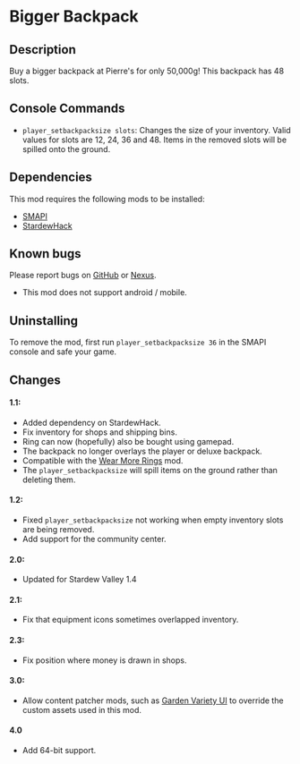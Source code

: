 # Bigger Backpack

## Description
Buy a bigger backpack at Pierre's for only 50,000g! This backpack has 48 slots.

## Console Commands
* `player_setbackpacksize slots`: Changes the size of your inventory. Valid values for slots are 12, 24, 36 and 48. Items in the removed slots will be spilled onto the ground.

## Dependencies
This mod requires the following mods to be installed:

* [SMAPI](https://www.nexusmods.com/stardewvalley/mods/2400)
* [StardewHack](https://www.nexusmods.com/stardewvalley/mods/3213)

## Known bugs
Please report bugs on [GitHub](https://github.com/spacechase0/BiggerBackpack/issues) or [Nexus](https://www.nexusmods.com/stardewvalley/mods/1845?tab=bugs).

* This mod does not support android / mobile.

## Uninstalling
To remove the mod, first run `player_setbackpacksize 36` in the SMAPI console and safe your game. 

## Changes
#### 1.1:
* Added dependency on StardewHack.
* Fix inventory for shops and shipping bins.
* Ring can now (hopefully) also be bought using gamepad.
* The backpack no longer overlays the player or deluxe backpack.
* Compatible with the [Wear More Rings](https://www.nexusmods.com/stardewvalley/mods/3214) mod.
* The `player_setbackpacksize` will spill items on the ground rather than deleting them.

#### 1.2:
* Fixed `player_setbackpacksize` not working when empty inventory slots are being removed.
* Add support for the community center.

#### 2.0:
* Updated for Stardew Valley 1.4

#### 2.1:
* Fix that equipment icons sometimes overlapped inventory.

#### 2.3:
* Fix position where money is drawn in shops.

#### 3.0:
* Allow content patcher mods, such as [Garden Variety UI](https://www.nexusmods.com/stardewvalley/mods/3879) to override the custom assets used in this mod.

#### 4.0
* Add 64-bit support.
